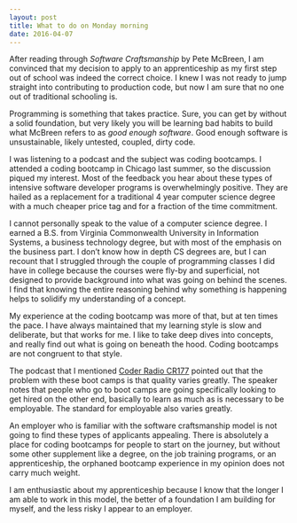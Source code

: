 ```yaml
---
layout: post
title: What to do on Monday morning
date: 2016-04-07
---
```


After reading through *Software Craftsmanship* by Pete McBreen, I am convinced that my decision to apply to an apprenticeship as my first step out of school was indeed the correct choice. I knew I was not ready to jump straight into contributing to production code, but now I am sure that no one out of traditional schooling is. 

Programming is something that takes practice. Sure, you can get by without a solid foundation, but very likely you will be learning bad habits to build what McBreen refers to as *good enough software*. Good enough software is unsustainable, likely untested, coupled, dirty code. 

I was listening to a podcast and the subject was coding bootcamps. I attended a coding bootcamp in Chicago last summer, so the discussion piqued my interest. Most of the feedback you hear about these types of intensive software developer programs is overwhelmingly positive. They are hailed as a replacement for a traditional 4 year computer science degree with a much cheaper price tag and for a fraction of the time commitment. 

I cannot personally speak to the value of a computer science degree. I earned a B.S. from Virginia Commonwealth University in Information Systems, a business technology degree, but with most of the emphasis on the business part. I don’t know how in depth CS degrees are, but I can recount that I struggled through the couple of programming classes I did have in college because the courses were fly-by and superficial, not designed to provide background into what was going on behind the scenes. I find that knowing the entire reasoning behind why something is happening helps to solidify my understanding of a concept. 

My experience at the coding bootcamp was more of that, but at ten times the pace. I have always maintained that my learning style is slow and deliberate, but that works for me. I like to take deep dives into concepts, and really find out what is going on beneath the hood. Coding bootcamps are not congruent to that style. 

The podcast that I mentioned [Coder Radio CR177](http://www.jupiterbroadcasting.com/89986/coder-puppy-mills-cr-177/) pointed out that the problem with these boot camps is that quality varies greatly. The speaker notes that people who go to boot camps are going specifically looking to get hired on the other end, basically to learn as much as is necessary to be employable. The standard for employable also varies greatly. 

An employer who is familiar with the software craftsmanship model is not going to find these types of applicants appealing. There is absolutely a place for coding bootcamps for people to start on the journey, but without some other supplement like a degree, on the job training programs, or an apprenticeship, the orphaned bootcamp experience in my opinion does not carry much weight.

I am enthusiastic about my apprenticeship because I know that the longer I am able to work in this model, the better of a foundation I am building for myself, and the less risky I appear to an employer. 